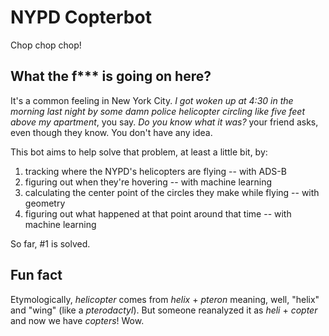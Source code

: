 NYPD Copterbot
==============

Chop chop chop!

What the f*** is going on here?
-------------------------------

It's a common feeling in New York City. _I got woken up at 4:30 in the morning last night by some damn police helicopter circling like five feet above my apartment_, you say. _Do you know what it was?_ your friend asks, even though they know. You don't have any idea.

This bot aims to help solve that problem, at least a little bit, by:

 1. tracking where the NYPD's helicopters are flying -- with ADS-B
 2. figuring out when they're hovering  -- with machine learning
 3. calculating the center point of the circles they make while flying -- with geometry
 4. figuring out what happened at that point around that time -- with machine learning

So far, #1 is solved.

Fun fact
--------

Etymologically, _helicopter_ comes from _helix_ + _pteron_ meaning, well, "helix" and "wing" (like a _pterodactyl_). But someone reanalyzed it as _heli_ + _copter_ and now we have _copters_! Wow.